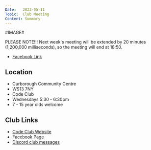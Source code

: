 ```yaml
---
Date:   2023-05-11
Topic:  Club Meeting
Content: Summary
---
```

#IMAGE#

PLEASE NOTE!!! Next week's meeting will be extended by 20 minutes (1,200,000 milliseconds), so the meeting will end at 18:50.

* [Facebook Link](https://www.facebook.com/720665616418529/posts/749970453488045)

## Location

* Curborough Community Centre
* WS13 7NY
* Code Club
* Wednesdays 5:30 - 6:30pm
* 7 - 15 year olds welcome

## Club Links

* [Code Club Website](https://lichfield-code-club.github.io/)
* [Facebook Page](https://www.facebook.com/LichfieldCoders)
* [Discord club messages](https://discord.gg/szz6xGK)

